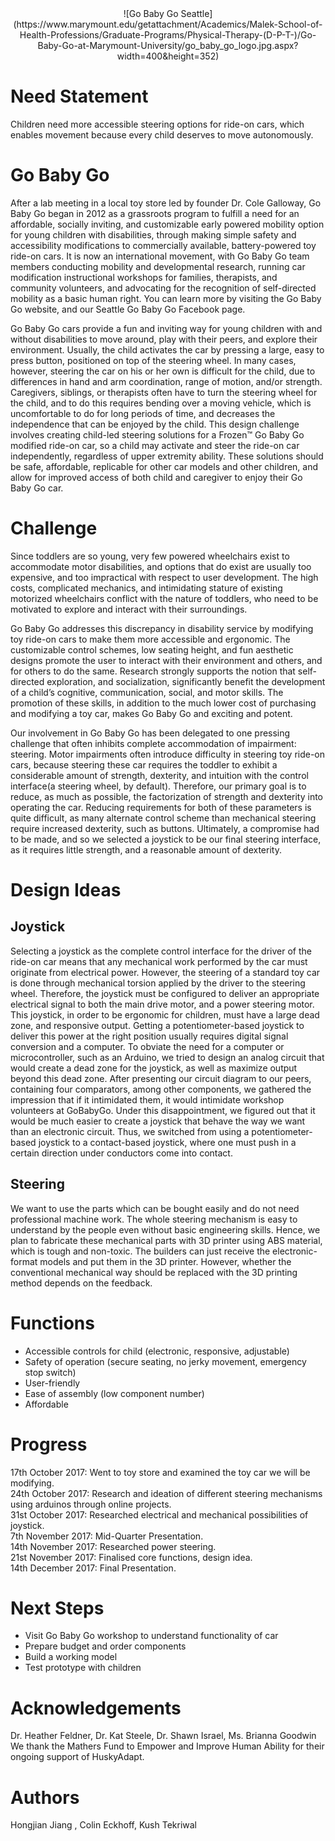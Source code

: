 <center>![Go Baby Go Seattle](https://www.marymount.edu/getattachment/Academics/Malek-School-of-Health-Professions/Graduate-Programs/Physical-Therapy-(D-P-T-)/Go-Baby-Go-at-Marymount-University/go_baby_go_logo.jpg.aspx?width=400&height=352)</center>

# Need Statement
Children need more accessible steering options for ride-on cars, which enables movement because every child deserves to move autonomously. 

# Go Baby Go
After a lab meeting in a local toy store led by founder Dr. Cole Galloway, Go Baby Go began in 2012 as a grassroots program to fulfill a need for an affordable, socially inviting, and customizable early powered mobility option for young children with disabilities, through making simple safety and accessibility modifications to commercially available, battery-powered toy ride-on cars. It is now an international movement, with Go Baby Go team members conducting mobility and developmental research, running car modification instructional workshops for families, therapists, and community volunteers, and advocating for the recognition of self-directed mobility as a basic human right. You can learn more by visiting the Go Baby Go website, and our Seattle Go Baby Go Facebook page.

Go Baby Go cars provide a fun and inviting way for young children with and without disabilities to move around, play with their peers, and explore their environment. Usually, the child activates the car by pressing a large, easy to press button, positioned on top of the steering wheel. In many cases, however, steering the car on his or her own is difficult for the child, due to differences in hand and arm coordination, range of motion, and/or strength. Caregivers, siblings, or therapists often have to turn the steering wheel for the child, and to do this requires bending over a moving vehicle, which is uncomfortable to do for long periods of time, and decreases the independence that can be enjoyed by the child. This design challenge involves creating child-led steering solutions for a Frozen™ Go Baby Go modified ride-on car, so a child may activate and steer the ride-on car independently, regardless of upper extremity ability. These solutions should be safe, affordable, replicable for other car models and other children, and allow for improved access of both child and caregiver to enjoy their Go Baby Go car.

# Challenge

Since toddlers are so young, very few powered wheelchairs exist to accommodate motor disabilities, and options that do exist are usually too expensive, and too impractical with respect to user development. The high costs, complicated mechanics, and intimidating stature of existing motorized wheelchairs conflict with the nature of toddlers, who need to be motivated to explore and interact with their surroundings. 

Go Baby Go addresses this discrepancy in disability service by modifying toy ride-on cars to make them more accessible and ergonomic. The customizable control schemes, low seating height, and fun aesthetic designs promote the user to interact with their environment and others, and for others to do the same. Research strongly supports the notion that self-directed exploration, and socialization, significantly benefit the development of a child’s cognitive, communication, social, and motor skills. The promotion of these skills, in addition to the much lower cost of purchasing and modifying a toy car, makes Go Baby Go and exciting and potent.

Our involvement in Go Baby Go has been delegated to one pressing challenge that often inhibits complete accommodation of impairment: steering. Motor impairments often introduce difficulty in steering toy ride-on cars, because steering these car requires the toddler to exhibit a considerable amount of strength, dexterity, and intuition with the control interface(a steering wheel, by default). Therefore, our primary goal is to reduce, as much as possible, the factorization of strength and dexterity into operating the car. Reducing requirements for both of these parameters is quite difficult, as many alternate control scheme than mechanical steering require increased dexterity, such as buttons. Ultimately, a compromise had to be made, and so we selected a joystick to be our final steering interface, as it requires little strength, and a reasonable amount of dexterity. 

# Design Ideas
## Joystick
Selecting a joystick as the complete control interface for the driver of the ride-on car means that any mechanical work performed by the car must originate from electrical power. However, the steering of a standard toy car is done through mechanical torsion applied by the driver to the steering wheel. Therefore, the joystick must be configured to deliver an appropriate electrical signal to both the main drive motor, and a power steering motor. This joystick, in order to be ergonomic for children, must have a large dead zone, and responsive output. Getting a potentiometer-based joystick to deliver this power at the right position usually requires digital signal conversion and a computer. To obviate the need for a computer or microcontroller, such as an Arduino, we tried to design an analog circuit that would create a dead zone for the joystick, as well as maximize output beyond this dead zone. After presenting our circuit diagram to our peers, containing four comparators, among other components, we gathered the impression that if it intimidated them, it would intimidate workshop volunteers at GoBabyGo. Under this disappointment, we figured out that it would be much easier to create a joystick that behave the way we want than an electronic circuit. Thus, we switched from using a potentiometer-based joystick to a contact-based joystick, where one must push in a certain direction under conductors come into contact.  

## Steering
We want to use the parts which can be bought easily and do not need professional machine work. The whole steering mechanism is easy to understand by the people even without basic engineering skills. Hence, we plan to fabricate these mechanical parts with 3D printer using ABS material, which is tough and non-toxic. The builders can just receive the electronic-format models and put them in the 3D printer. However, whether the conventional mechanical way should be replaced with the 3D printing method depends on the feedback.  

# Functions
- Accessible controls for child (electronic, responsive, adjustable)  
- Safety of operation (secure seating, no jerky movement, emergency stop switch)  
- User-friendly  
- Ease of assembly (low component number)  
- Affordable

# Progress
17th October 2017: Went to toy store and examined the toy car we will be modifying.  
24th October 2017: Research and ideation of different steering mechanisms using arduinos through online projects.  
31st October 2017: Researched electrical and mechanical possibilities of joystick.  
7th November 2017: Mid-Quarter Presentation.  
14th November 2017: Researched power steering.  
21st November 2017: Finalised core functions, design idea.  
14th December 2017: Final Presentation.

# Next Steps
- Visit Go Baby Go workshop to understand functionality of car  
- Prepare budget and order components  
- Build a working model  
- Test prototype with children

# Acknowledgements
Dr. Heather Feldner, Dr. Kat Steele, Dr. Shawn Israel, Ms. Brianna Goodwin  
We thank the Mathers Fund to Empower and Improve Human Ability for their ongoing support of HuskyAdapt.

# Authors
Hongjian Jiang , Colin Eckhoff, Kush Tekriwal
